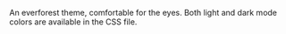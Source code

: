 An everforest theme, comfortable for the eyes. Both light and dark mode colors are available in the CSS file.
